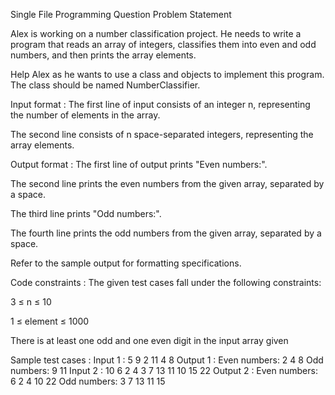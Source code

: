 Single File Programming Question
Problem Statement



Alex is working on a number classification project. He needs to write a program that reads an array of integers, classifies them into even and odd numbers, and then prints the array elements.



Help Alex as he wants to use a class and objects to implement this program. The class should be named NumberClassifier.

Input format :
The first line of input consists of an integer n, representing the number of elements in the array.

The second line consists of n space-separated integers, representing the array elements.

Output format :
The first line of output prints "Even numbers:".

The second line prints the even numbers from the given array, separated by a space.

The third line prints "Odd numbers:".

The fourth line prints the odd numbers from the given array, separated by a space.



Refer to the sample output for formatting specifications.

Code constraints :
The given test cases fall under the following constraints:

3 ≤ n ≤ 10

1 ≤ element ≤ 1000

There is at least one odd and one even digit in the input array given

Sample test cases :
Input 1 :
5
9 2 11 4 8
Output 1 :
Even numbers:
2 4 8 
Odd numbers:
9 11 
Input 2 :
10
6 2 4 3 7 13 11 10 15 22
Output 2 :
Even numbers:
6 2 4 10 22 
Odd numbers:
3 7 13 11 15 


